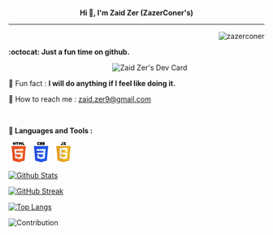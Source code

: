 <div align="center"><strong>Hi 👋, I'm Zaid Zer (ZazerConer's)</strong></div>

<hr>

<p align="right"><img src="https://komarev.com/ghpvc/?username=zazerconer&label=Profile%20views&color=0e75b6&style=flat" alt="zazerconer"></p>

<b>:octocat: Just a fun time on github.</b>

<a href="https://app.daily.dev/ZazerConer"><img align="right" src="https://api.daily.dev/devcards/617d44046b9a4763a65d3ac11566c6da.png?r=o4j" width="300" alt="Zaid Zer's Dev Card"/></a>

<br>

🔗 Fun fact : <b>I will do anything if I feel like doing it.</b>

📧 How to reach me : <a href="mailto:zaid.zer9@gmail.com">zaid.zer9@gmail.com</a>

<br>

<b>🔧 Languages and Tools :</b>
<p align="left">
<a href="https://www.w3resource.com/html5/introduction.php" target="_blank" rel="noreferrer"><img src="/html5_wordmark.png" alt="html5" width="40" height="40"/></a> 
<a href="https://www.w3resource.com/css/CSS-tutorials.php" target="_blank" rel="noreferrer"><img src="/css3_wordmark.png" alt="css3" width="40" height="40"/></a>
<a href="https://www.w3resource.com/javascript/javascript.php" target="_blank" rel="noreferrer"><img src="/javascript_wordmark.png" alt="javascript" width="40" height="40"/></a>
</p> 

[![Github Stats](https://github-readme-stats.vercel.app/api?username=ZazerConer&show_icons=true&locale=en&theme=github_dark)](https://git.io/github-stats)

[![GitHub Streak](https://github-readme-streak-stats.herokuapp.com/?user=ZazerConer&show_icon=true&locale=en&theme=github-dark-blue)](https://git.io/streak-stats)

[![Top Langs](https://github-readme-stats.vercel.app/api/top-langs?username=ZazerConer&show_icons=true&locale=en&layout=compact&theme=tokyonight)](https://github.com/ZazerConer/github-readme-stats)

![Contribution](https://activity-graph.herokuapp.com/graph?username=ZazerConer&theme=react-dark&hide_border=true&area=true)
